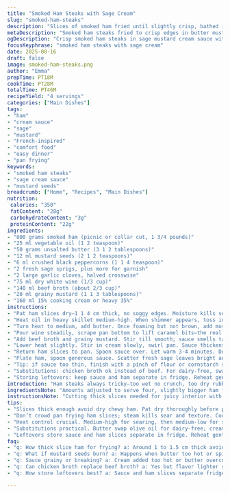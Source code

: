 ```yaml
---
title: "Smoked Ham Steaks with Sage Cream"
slug: "smoked-ham-steaks"
description: "Slices of smoked ham fried until slightly crisp, bathed in a rich cream sauce spiked with fresh sage and tangy Dijon mustard. Uses wine and broth to build depth, mustard seeds and cracked black pepper adding crunch and heat. Swap typical toupie ham for picnic or collar cut if unavailable. Heavy cream keeps sauce luscious but lighter 15% cream works too. Sauté garlic and fresh sage with butter for a fragrant base. Watch sauce closely; reduces fast but thickens to coat meat beautifully. Serve with buttery mashed potatoes or crusty bread to soak up sauce. No nuts dairy gluten or eggs here—clean yet indulgent flavor."
metaDescription: "Smoked ham steaks fried to crisp edges in butter mustard sage cream sauce with wine broth base. Rich sauce coats tender meat, simple hearty French-inspired meal."
ogDescription: "Crisp smoked ham steaks in sage mustard cream sauce with wine and broth. Layered flavors, textured bites, rustic French flair in modest time."
focusKeyphrase: "smoked ham steaks with sage cream"
date: 2025-08-16
draft: false
image: smoked-ham-steaks.png
author: "Emma"
prepTime: PT18M
cookTime: PT28M
totalTime: PT46M
recipeYield: "4 servings"
categories: ["Main Dishes"]
tags:
- "ham"
- "cream sauce"
- "sage"
- "mustard"
- "French-inspired"
- "comfort food"
- "easy dinner"
- "pan frying"
keywords:
- "smoked ham steaks"
- "sage cream sauce"
- "mustard seeds"
breadcrumb: ["Home", "Recipes", "Main Dishes"]
nutrition: 
 calories: "350"
 fatContent: "28g"
 carbohydrateContent: "3g"
 proteinContent: "22g"
ingredients:
- "800 grams smoked ham (picnic or collar cut, 1 3/4 pounds)"
- "25 ml vegetable oil (1 2 teaspoon)"
- "50 grams unsalted butter (3 1 2 tablespoons)"
- "12 ml mustard seeds (2 1 2 teaspoons)"
- "6 ml crushed black peppercorns (1 1 4 teaspoon)"
- "2 fresh sage sprigs, plus more for garnish"
- "2 large garlic cloves, halved crosswise"
- "75 ml dry white wine (1/3 cup)"
- "140 ml beef broth (about 2/3 cup)"
- "20 ml grainy mustard (1 1 3 tablespoons)"
- "160 ml 15% cooking cream or heavy 35%"
instructions:
- "Pat ham slices dry—1 1 4 cm thick, no soggy edges. Moisture kills sear, trust me. Slice against grain to stay tender. Use picnic or collar if toupie missing; slightly fattier but better bite."
- "Heat oil in heavy skillet medium-high. When shimmer appears, toss in half ham. Sizzle should sing—2 1 2 minutes each side. Look for golden edges and a little crust. Don’t overcrowd pan or they steam not crisp. Reserve on warm plate. Pour off any residual oil into a heatproof bowl for disposal, never dump hot grease down sink; let cool first."
- "Turn heat to medium, add butter. Once foaming but not brown, add mustard seeds, crushed pepper, sage sprigs, and garlic halves. Stir constantly—aroma blooms after 90 seconds, yellow butter bubbles quiet down. If butter turns brown too fast, lower heat. Avoid burnt butter—bitter ruins sauce."
- "Pour wine steadily, scrape pan bottom to lift caramel bits—the real flavour nuggets. It will steam and hiss. Simmer until nearly dry, only faint liquid glistens on pan."
- "Add beef broth and grainy mustard. Stir till smooth; sauce smells tangy, woody sage notes deepen. Bubble gently—reduce by about a third. Watch closely or dries too quick and thickens unevenly."
- "Lower heat slightly. Stir in cream slowly, swirl pan. Sauce thickens to coat back of wooden spoon—silky, luscious. Adjust seasoning with salt if ham under-seasoned; often smoky ham is salty enough. Remove sage sticks and garlic; compost or discard."
- "Return ham slices to pan. Spoon sauce over. Let warm 3-4 minutes. Don’t overheat lest cream splits and ham toughens."
- "Plate ham, spoon generous sauce. Scatter fresh sage leaves bright and fragrant on top. Serve with buttery mashed potatoes or crusty country bread. Sauce is a damn bargain to soak up."
- "Tip: if sauce too thin, finish with a pinch of flour or cornstarch slurry off-heat then reheat gently. Too thick? Splash more broth or cream, whisk briskly."
- "Substitutions: chicken broth ok instead of beef. For dairy-free, swap butter for olive oil and use coconut cream cautiously; flavour way different but creamy texture remains."
- "Storing leftovers: keep sauce and ham separate in fridge. Reheat gently to avoid drying ham and breaking sauce."
introduction: "Ham steaks always tricky—too wet no crunch, too dry rubber bands. Learned to dry slices before pan, crushing dry mustard seeds adds crunch popping under teeth. Sage and garlic in melt-in-butter base, sharp wine to cut richness. Cream smooths all edges. Broth pulls deeper. Not quick throw-everything-together; patience to reduce, smell that tang, watch color change. Sauce thickens visually, coats spoon, signals readiness. Tried heavier cuts once, worked better slow and steady. That toasted butter smell with mustard seeds—can’t beat. Slice thickness matters; thinner dries, thicker heats unevenly. Gets better with each reheating if done right, once I overcooked and ham turned stringy. Don’t. Real eyeball the sauce texture, not just clock."
ingredientsNote: "Amounts adjusted to serve four, slightly bigger ham for leftovers. Mustard seeds swapped from classic yellow for speckled brown ones unleash nuttier note and texture. Garlic doubled for punch but roasted halves mellow. Added one more clove whole for slow flavor release. Broth swapped beef to deepen umami, chicken also ok if preferred gentler flavor. White wine dry and crisp, but vermouth or dry sherry works in pinch. Butter cut down just a little; heavy butter can overpower. Sage fresh, not dried; dried is powdery and too intense. Cream at 15% preferred for balance, heavy 35% for richest. Oil quantity reduced, too much spoils searing edges. Always bring ham to room temp before frying to get best crust. If dryness hits, tip is splash broth while frying. If mustard too strong, switch to smooth Dijon but I like that grainy pop."
instructionsNote: "Cutting thick slices needed for juicy interior with crispy crust on pan. Always pat dry, wet ham steams and you lose texture. Oil hot but not smoking to get golden edges. Cook ham in batches not crowding pan stops steaming. Save leftover fat to dispose properly; never down sink pipe. Butter melts quickly so watch to avoid burn. Mustard seeds start popping—a good sign to add garlic and sage fast or they burn. Deglaze pan thoroughly to capture fond, scraping bottom with wooden spoon or spatula. Wine reduces fast, watch evaporate entirely or sauce gets bitter. Broth and mustard added at simmer to infuse body. Stir consistently when adding cream, it’s sensitive to heat spikes. Sauce needs patience to get velvety coat texture—depends on stove, pan surface, cream richness. Remove garlic and sage sprigs before reheating ham to avoid bitterness. When warming ham slices back in sauce, low heat only. Serve immediately to prevent sauce thinning and ham drying. Leftovers good cold but reheat gently."
tips:
- "Slices thick enough avoid dry chewy ham. Pat dry thoroughly before pan or edges steam, lose crisp. Oil hot but not smokey. Butter added after initial sear for flavor layering. Mustard seeds pop fast; add garlic and sage immediately else burn bitter. Watch sauce reduces with wine; scraping pan lifts caramelized bits—key flavor anchor. Cream delicate when added; stir slow, low heat prevents curdle. Sauce coats spoon back for texture cue. If sauce thin, little flour slurry off heat then gentle warm. Too thick? Add broth or cream in small bursts, whisk briskly to keep smooth."
- "Don’t crowd pan frying ham slices; steam kills sear and texture. Cook batches if necessary. Reserve leftover fat in heatproof bowl; cool fully then discard properly, never drain hot grease down sink. Thickness and even sear equals juicy interior and crunchy crust contrast. Rest ham briefly after frying to redistribute juices inside. Sage fresh leaves best for garnish; substitute dried reduce quantity by half, add early with butter to bloom flavor. Garlic halves mellow roasting; minced loses subtle aroma. Swapping beef broth for chicken changes depth, milder umami but still rich. White wine dry crisp preferred, vermouth or dry sherry work backups; avoid sweet wines."
- "Heat control crucial. Medium-high for searing, then medium-low for sauce steps. Butter foaming not browning signals right moment adding spices. If butter brown too soon lower heat fast. Sauce thickness timing varies with cream richness and pan surface. Watch liquid levels visually to prevent burning or uneven thickening. Remove sage sprigs and garlic before reheating ham slices to avoid bitterness. When warming ham slices back in sauce use low heat only to keep tender, avoid cream split. Sauce thickens fast near end; awareness needed, rely more on appearance and spoon texture than clock. Don’t rush reductions; better subtle flavor build than burned sharpness."
- "Substitutions practical. Butter swap olive oil for dairy-free; cream for coconut cream cautiously—flavor shifts distinctly but texture stays creamy. Mustard seeds brown or classic yellow; brown nuttier texture. If missing seeds, mustard powder plus whole black mustard good combo but changes final crunch. Chicken broth gentler alternative to beef, less umami but lighter taste. Use thicker cream gives silkier sauce but heavier. 15% cream balances silkiness and lightness better for most. Oil amounts modest; too much spoils sear quality. Spice quantities easy tweak based on heat tolerance; mustard seeds and black pepper bring crunch and bite. Handle ham cuts — picnic or collar preferred over toupie for better flavor, texture."
- "Leftovers store sauce and ham slices separate in fridge. Reheat gently both items; sauce can break if boiled or overheated quick. Ham toughens fast with reheating so low temp only, slow heat best. Thick sauces hold flavor well but ham texture shifts slightly firmer after time. If sauce thin after cold storage fix with little slurry warmed off heat before reheating. Slice thickness still matters reheating; thinner slices heat unevenly toughen. Plan for additional broth or cream handy if sauce dries or thickens too much when reheating. Avoid microwave blast; better stovetop gentle swirl. Compost or discard garlic halves and sage sprigs removed after cooking; bitterness risk if left in."
faq:
- "q: How thick slice ham for frying? a: Around 1 to 1.5 cm thick avoids dry crumbly edges. Thick enough so inside stays juicy not rubbery, yet sears through nicely. Slicing against grain crucial for tenderness. Too thin fries fast but loses texture. I noticed thick slices hold sauce better too."
- "q: What if mustard seeds burn? a: Happens when butter too hot or spices added late. Immediate stirring and lowering heat helps. Burnt seeds turn bitter, sauce off. Swap brown mustard for classic yellow for less intense but lighter crunch. Or use Dijon if seeds not available. Toast seeds lightly before cooking for aroma."
- "q: Sauce grainy or breaking? a: Cream added too hot or butter overcooked. Whisk cold cream in off heat then gently rewarm can fix grainy texture. Avoid boiling sauce post cream addition. Stir constant helps smooth finish. If breaking, try adding acid or water gradually or start butter cream step again gently."
- "q: Can chicken broth replace beef broth? a: Yes but flavor lighter so less bold umami. Use chicken broth if want milder sauce, better if picky eaters. Beef broth preferred for deep savory but both good choices. Wine remains crucial to lift flavor layer scent."
- "q: How store leftovers best? a: Sauce and ham slices separate fridge recommended. Reheat individually over low heat, stir sauce gently to avoid curdling. Keeping together risks dried ham and broken cream sauce. Cover well to avoid fridge dryness. Use within 3 days for best texture and flavor. Reheat slow always."

---
```

